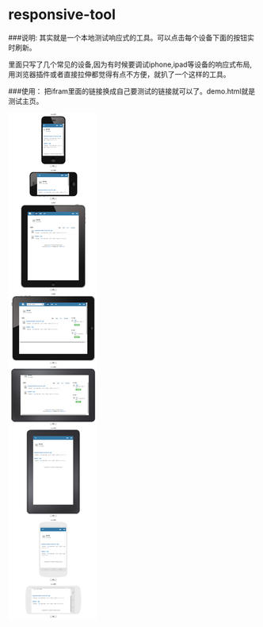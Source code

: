 responsive-tool
===============

###说明:
其实就是一个本地测试响应式的工具。可以点击每个设备下面的按钮实时刷新。

里面只写了几个常见的设备,因为有时候要调试iphone,ipad等设备的响应式布局,用浏览器插件或者直接拉伸都觉得有点不方便，就扒了一个这样的工具。

###使用：
把ifram里面的链接换成自己要测试的链接就可以了。demo.html就是测试主页。

![demo](img/demo.png)
